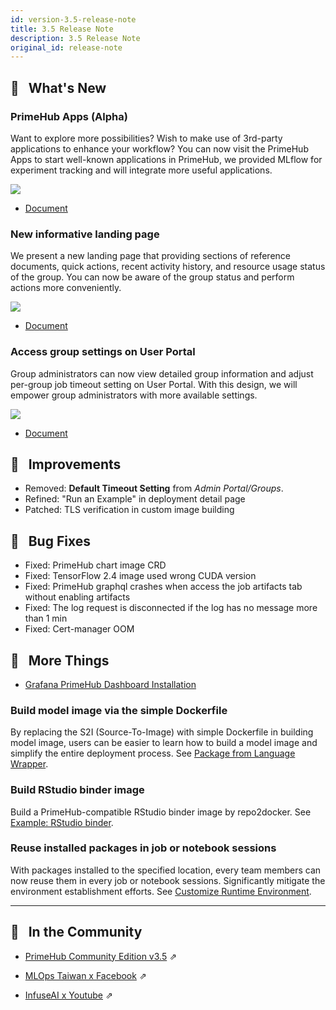 ```yaml
---
id: version-3.5-release-note
title: 3.5 Release Note
description: 3.5 Release Note
original_id: release-note
---
```


## 🌟 &NonBreakingSpace; What's New

### PrimeHub Apps (Alpha)

Want to explore more possibilities? Wish to make use of 3rd-party applications to enhance your workflow? You can now visit the PrimeHub Apps to start well-known applications in PrimeHub, we provided MLflow for experiment tracking and will integrate more useful applications.

![](assets/app_overview.png)

+ [Document](primehub-app)


### New informative landing page

We present a new landing page that providing sections of reference documents, quick actions, recent activity history, and resource usage status of the group. You can now be aware of the group status and perform actions more conveniently.

![](assets/v35-landing-user.png)

+ [Document](quickstart/login-portal-user)


### Access group settings on User Portal

Group administrators can now view detailed group information and adjust per-group job timeout setting on User Portal. With this design, we will empower group administrators with more available settings.

![](assets/group_setting_overview.png)

+ [Document](group-setting)

## 🚀 &NonBreakingSpace; Improvements

+ Removed: **Default Timeout Setting** from *Admin Portal/Groups*.
+ Refined: "Run an Example" in deployment detail page
+ Patched: TLS verification in custom image building


## 🧰 &NonBreakingSpace; Bug Fixes

+ Fixed: PrimeHub chart image CRD
+ Fixed: TensorFlow 2.4 image used wrong CUDA version
+ Fixed: PrimeHub graphql crashes when access the job artifacts tab without enabling artifacts
+ Fixed: The log request is disconnected if the log has no message more than 1 min
+ Fixed: Cert-manager OOM


## 💫 &NonBreakingSpace; More Things

+ [Grafana PrimeHub Dashboard Installation](tasks/monitoring)

### Build model image via the simple Dockerfile

By replacing the S2I (Source-To-Image) with simple Dockerfile in building model image, users can be easier to learn how to build a model image and simplify the entire deployment process. See [Package from Language Wrapper](model-deployment-language-wrapper-intro).


### Build RStudio binder image

Build a PrimeHub-compatible RStudio binder image by repo2docker. See [Example: RStudio binder](tasks/repo2docker#example-rstudio-binder).

### Reuse installed packages in job or notebook sessions

With packages installed to the specified location, every team members can now reuse them in every job or notebook sessions. Significantly mitigate the environment establishment efforts. See [Customize Runtime Environment](tasks/customize-job-runtime).

---

## 🎪 &NonBreakingSpace; In the Community

+ [PrimeHub Community Edition v3.5](https://github.com/InfuseAI/primehub/releases) &neArr;

+ [MLOps Taiwan x Facebook](https://www.facebook.com/groups/mlopstw/) &neArr;

+ [InfuseAI x Youtube](https://www.youtube.com/channel/UCbbRUfqKPWfZxZY62Pian-g) &neArr;
